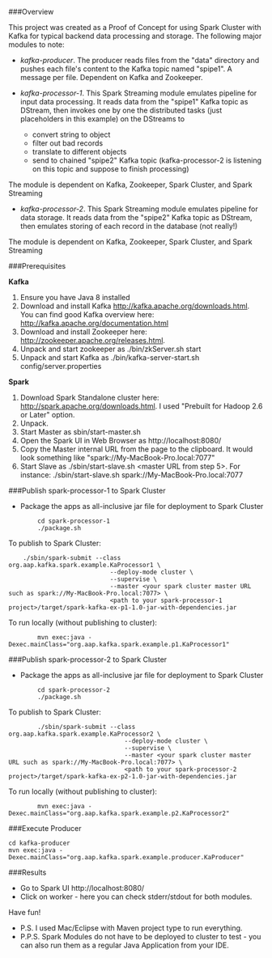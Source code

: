 ###Overview

This project was created as a Proof of Concept for using Spark Cluster with Kafka for typical backend data processing and storage. The following major modules to note:

* *kafka-producer*. The producer reads files from the "data" directory and pushes each file's content to the Kafka topic named "spipe1". A message per file. Dependent on Kafka and Zookeeper.

* *kafka-processor-1*. This Spark Streaming module emulates pipeline for input data processing. It reads data from the "spipe1" Kafka topic as DStream, then invokes one by one the distributed tasks (just placeholders in this example) on the DStreams to

    * convert string to object
    * filter out bad records
    * translate to different objects
    * send to chained "spipe2" Kafka topic (kafka-processor-2 is listening on this topic and suppose to finish processing)

The module is dependent on Kafka, Zookeeper, Spark Cluster, and Spark Streaming

* *kafka-processor-2*. This Spark Streaming module emulates pipeline for data storage. It reads data from the "spipe2" Kafka topic as DStream, then emulates storing of each record in the database (not really!)

The module is dependent on Kafka, Zookeeper, Spark Cluster, and Spark Streaming


###Prerequisites

**Kafka**

1. Ensure you have Java 8 installed
2. Download and install Kafka http://kafka.apache.org/downloads.html. You can find good Kafka overview here: http://kafka.apache.org/documentation.html
3. Download and install Zookeeper here: http://zookeeper.apache.org/releases.html.
4. Unpack and start zookeeper as ./bin/zkServer.sh start
5. Unpack and start Kafka as ./bin/kafka-server-start.sh config/server.properties

**Spark**

1. Download Spark Standalone cluster here: http://spark.apache.org/downloads.html. I used "Prebuilt for Hadoop 2.6 or Later" option.
2. Unpack.
3. Start Master as sbin/start-master.sh
4. Open the Spark UI in Web Browser as http://localhost:8080/
5. Copy the Master internal URL from the page to the clipboard. It would look something like "spark://My-MacBook-Pro.local:7077"
6. Start Slave as ./sbin/start-slave.sh <master URL from step 5>. For instance: ./sbin/start-slave.sh spark://My-MacBook-Pro.local:7077


###Publish spark-processor-1 to Spark Cluster

* Package the apps as all-inclusive jar file for deployment to Spark Cluster
```
		cd spark-processor-1
		./package.sh
```
To publish to Spark Cluster:

		./sbin/spark-submit --class org.aap.kafka.spark.example.KaProcessor1 \
								--deploy-mode cluster \
								--supervise \
								--master <your spark cluster master URL such as spark://My-MacBook-Pro.local:7077> \
								<path to your spark-processor-1 project>/target/spark-kafka-ex-p1-1.0-jar-with-dependencies.jar

To run locally (without publishing to cluster):
```
		mvn exec:java -Dexec.mainClass="org.aap.kafka.spark.example.p1.KaProcessor1"
```
###Publish spark-processor-2 to Spark Cluster

* Package the apps as all-inclusive jar file for deployment to Spark Cluster
```
		cd spark-processor-2
		./package.sh
```
To publish to Spark Cluster:
```
		./sbin/spark-submit --class org.aap.kafka.spark.example.KaProcessor2 \
								--deploy-mode cluster \
								--supervise \
								--master <your spark cluster master URL such as spark://My-MacBook-Pro.local:7077> \
								<path to your spark-processor-2 project>/target/spark-kafka-ex-p2-1.0-jar-with-dependencies.jar
```
To run locally (without publishing to cluster):
```
		mvn exec:java -Dexec.mainClass="org.aap.kafka.spark.example.p2.KaProcessor2"
```
###Execute Producer
```
cd kafka-producer
mvn exec:java -Dexec.mainClass="org.aap.kafka.spark.example.producer.KaProducer"
```


###Results

* Go to Spark UI http://localhost:8080/
* Click on worker - here you can check stderr/stdout for both modules.

Have fun!

* P.S. I used Mac/Eclipse with Maven project type to run everything.
* P.P.S. Spark Modules do not have to be deployed to cluster to test - you can also run them as a regular Java Application from your IDE.
